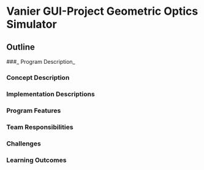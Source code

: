 # Vanier GUI-Project Geometric Optics Simulator
## Outline
###_ Program Description_
### Concept Description
### Implementation Descriptions

### Program Features
### Team Responsibilities
### Challenges
### Learning Outcomes
